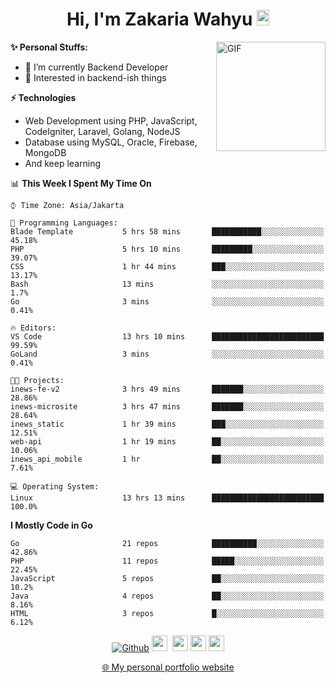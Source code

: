 <h1 align="center">Hi, I'm Zakaria Wahyu <img src="https://github.com/TheDudeThatCode/TheDudeThatCode/blob/master/Assets/Hi.gif" width="20px" height="25px"></h1>

<img align="right" alt="GIF" height="175px" src="https://www.nayakapratama.co.id/wp-content/uploads/2019/07/Website-Maintenance.gif" />

**✨ Personal Stuffs:**
- 🔭 I’m currently Backend Developer
- 🌱 Interested in backend-ish things

**⚡ Technologies**
- Web Development using PHP, JavaScript, CodeIgniter, Laravel, Golang, NodeJS
- Database using MySQL, Oracle, Firebase, MongoDB
- And keep learning

<!--START_SECTION:waka-->
📊 **This Week I Spent My Time On** 

```text
⌚︎ Time Zone: Asia/Jakarta

💬 Programming Languages: 
Blade Template           5 hrs 58 mins       ███████████░░░░░░░░░░░░░░   45.18% 
PHP                      5 hrs 10 mins       █████████░░░░░░░░░░░░░░░░   39.07% 
CSS                      1 hr 44 mins        ███░░░░░░░░░░░░░░░░░░░░░░   13.17% 
Bash                     13 mins             ░░░░░░░░░░░░░░░░░░░░░░░░░   1.7% 
Go                       3 mins              ░░░░░░░░░░░░░░░░░░░░░░░░░   0.41%

🔥 Editors: 
VS Code                  13 hrs 10 mins      █████████████████████████   99.59% 
GoLand                   3 mins              ░░░░░░░░░░░░░░░░░░░░░░░░░   0.41%

🐱‍💻 Projects: 
inews-fe-v2              3 hrs 49 mins       ███████░░░░░░░░░░░░░░░░░░   28.86% 
inews-microsite          3 hrs 47 mins       ███████░░░░░░░░░░░░░░░░░░   28.64% 
inews_static             1 hr 39 mins        ███░░░░░░░░░░░░░░░░░░░░░░   12.51% 
web-api                  1 hr 19 mins        ██░░░░░░░░░░░░░░░░░░░░░░░   10.06% 
inews_api_mobile         1 hr                ██░░░░░░░░░░░░░░░░░░░░░░░   7.61%

💻 Operating System: 
Linux                    13 hrs 13 mins      █████████████████████████   100.0%

```

**I Mostly Code in Go** 

```text
Go                       21 repos            ██████████░░░░░░░░░░░░░░░   42.86% 
PHP                      11 repos            █████░░░░░░░░░░░░░░░░░░░░   22.45% 
JavaScript               5 repos             ██░░░░░░░░░░░░░░░░░░░░░░░   10.2% 
Java                     4 repos             ██░░░░░░░░░░░░░░░░░░░░░░░   8.16% 
HTML                     3 repos             █░░░░░░░░░░░░░░░░░░░░░░░░   6.12%

```



<!--END_SECTION:waka-->

<p align="center">
<a href="https://github.com/zakariawahyu" target="_blank"><img alt="Github" src="https://img.shields.io/badge/GitHub-%2312100E.svg?&style=for-the-badge&logo=Github&logoColor=white" /></a>
<a href="https://www.twitter.com/_zakariawahyu"><img src="https://img.shields.io/badge/twitter-%231DA1F2.svg?&style=for-the-badge&logo=twitter&logoColor=white" height=25></a> 
<a href="https://www.linkedin.com/in/zakariawahyu"><img src="https://img.shields.io/badge/linkedin-%230077B5.svg?&style=for-the-badge&logo=linkedin&logoColor=white" height=25></a> 
<a href="https://www.instagram.com/_zakariawahyu"><img src="https://img.shields.io/badge/instagram-%23E4405F.svg?&style=for-the-badge&logo=instagram&logoColor=white" height=25></a>
<a href="https://medium.com/@zakariawahyu"><img src="https://img.shields.io/badge/Medium-12100E?style=for-the-badge&logo=medium&logoColor=white" height=25></a>
</p>
<p align="center"><a href="https://www.zakariawahyu.com" target="_blank">🌐 My personal portfolio website</a></p>
